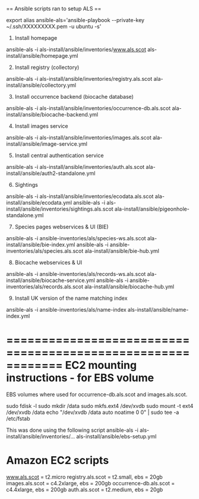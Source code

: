 
== Ansible scripts ran to setup ALS ==


export alias ansible-als='ansible-playbook --private-key ~/.ssh/XXXXXXXXX.pem -u ubuntu -s'

1) Install homepage

ansible-als -i als-install/ansible/inventories/www.als.scot als-install/ansible/homepage.yml

2) Install registry (collectory)

ansible-als -i als-install/ansible/inventories/registry.als.scot ala-install/ansible/collectory.yml

3) Install occurrence backend (biocache database)

ansible-als -i als-install/ansible/inventories/occurrence-db.als.scot ala-install/ansible/biocache-backend.yml

4) Install images service

ansible-als -i als-install/ansible/inventories/images.als.scot ala-install/ansible/image-service.yml

5) Install central authentication service

ansible-als -i als-install/ansible/inventories/auth.als.scot ala-install/ansible/auth2-standalone.yml

6) Sightings

ansible-als -i als-install/ansible/inventories/ecodata.als.scot ala-install/ansible/ecodata.yml 
ansible-als -i als-install/ansible/inventories/sightings.als.scot ala-install/ansible/pigeonhole-standalone.yml 

7) Species pages webservices & UI (BIE)

ansible-als -i ansible-inventories/als/species-ws.als.scot ala-install/ansible/bie-index.yml 
ansible-als -i ansible-inventories/als/species.als.scot ala-install/ansible/bie-hub.yml 

8) Biocache webservices & UI

ansible-als -i ansible-inventories/als/records-ws.als.scot ala-install/ansible/biocache-service.yml 
ansible-als -i ansible-inventories/als/records.als.scot ala-install/ansible/biocache-hub.yml 

9) Install UK version of the name matching index

ansible-als -i ansible-inventories/als/name-index als-install/ansible/name-index.yml 


============================================================
EC2 mounting instructions - for EBS volume
============================================================

EBS volumes where used for occurrence-db.als.scot and images.als.scot.

sudo fdisk -l
sudo mkdir /data
sudo mkfs.ext4 /dev/xvdb
sudo mount -t ext4 /dev/xvdb /data
echo "/dev/xvdb /data auto noatime 0 0" | sudo tee -a /etc/fstab

This was done using the following script
ansible-als -i als-install/ansible/inventories/... als-install/ansible/ebs-setup.yml

Amazon EC2 scripts
==================

www.als.scot = t2.micro
registry.als.scot = t2.small, ebs = 20gb
images.als.scot = c4.2xlarge, ebs = 200gb
occurrence-db.als.scot = c4.4xlarge, ebs = 200gb
auth.als.scot = t2.medium, ebs = 20gb
